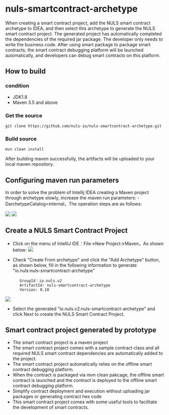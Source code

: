 # nuls-smartcontract-archetype
When creating a smart contract project, add the NULS smart contract archetype to IDEA, and then select this archetype to generate the NULS smart contract project. The generated project has automatically completed the dependencies of the required jar package. The developer only needs to write the business code. After using smart package to package smart contracts, the smart contract debugging platform will be launched automatically, and developers can debug smart contracts on this platform.

## How to build
### condition
- JDK1.8 
- Maven 3.5 and above

### Get the source
    git clone https://github.com/nuls-io/nuls-smartcontract-archetype.git

### Build source
    mvn clean install
After building maven successfully, the artifacts will be uploaded to your local maven repository.
## Configuring maven run parameters
In order to solve the problem of Intellij IDEA creating a Maven project through archetype slowly, increase the maven run parameters:
-DarchetypeCatalog=internal，The operation steps are as follows:

![](https://i.imgur.com/uL2cEUs.jpg)
![](https://i.imgur.com/Wrk4Mg2.jpg)

## Create a NULS Smart Contract Project
- Click on the menu of IntelliJ IDE：File->New Project->Maven，As shown below:
![](https://i.imgur.com/qO06Z0L.jpg)
- Check "Create From archetype" and click the "Add Archetype" button, as shown below, fill in the following information to generate "io.nuls:nuls-smartcontract-archetype"

         GroupId：io.nuls.v2
         ArtifactId: nuls-smartcontract-archetype 
         Version: 0.10
![](https://i.imgur.com/slYYYHo.jpg)
- Select the generated "io.nuls.v2:nuls-smartcontract-archetype" and click Next to create the NULS Smart Contract Project.

## Smart contract project generated by prototype
- The smart contract project is a maven project
- The smart contract project comes with a sample contract class and all required NULS smart contract dependencies are automatically added to the project.
- The smart contract project automatically relies on the offline smart contract debugging platform.
- When the contract is packaged via mvn clean pakcage, the offline smart contract is launched and the contract is deployed to the offline smart contract debugging platform.
- Simplify contract deployment and execution without uploading jar packages or generating contract hex code
- This smart contract project comes with some useful tools to facilitate the development of smart contracts.


